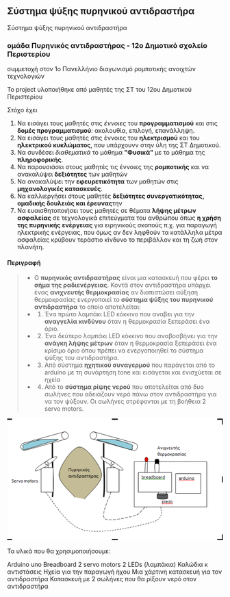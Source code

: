 ## Σύστημα ψύξης πυρηνικού αντιδραστήρα
Σύστημα ψύξης πυρηνικού αντιδραστήρα
### ομάδα Πυρηνικός αντιδραστήρας - 12ο Δημοτικό σχολείο Περιστερίου
 συμμετοχή στον 1ο Πανελλήνιο διαγωνισμό ρομποτικής ανοιχτών τεχνολογιών   
 
 Το project υλοποιήθηκε από μαθητές της ΣΤ του 12ου Δημοτικού Περιστερίου
 
 Στόχο έχει
 1. Να εισάγει τους μαθητές στις *έννοιες* του **προγραμματισμού** και στις **δομές προγραμματισμού**: ακολουθία, επιλογή, επανάλληψη.
 2. Να εισάγει τους μαθητές στις έννοιες του **ηλεκτρισμού** και του **ηλεκτρικού κυκλώματος**, που υπάρχουνν στην ύλη της ΣΤ Δημοτικού.
 3. Να συνδέσει *διαθεματικά* το μάθημα **"Φυσικά"** με το μάθημα της **πληροφορικής**.
 4. Να παρουσιάσει στους μαθητές τις έννοιες της **ρομποτικής** και να ανακαλύψει **δεξιότητες** των μαθητών
 5. Να ανακαλύψει την **εφευρετικότητα** των μαθητών στις **μηχανολογικές κατασκευές**.
 6. Να καλλιεργήσει στους μαθητές **δεξιότητες συνεργατικότητας, ομαδικής δουλειάς και έρευνας**την
 7. Να ευαισθητοποιήσει τους μαθητές σε θέματα **λήψης μέτρων ασφαλείας** σε τεχνολογικά επιτεύγματα του ανθρώπου όπως **η χρήση της πυρηνικής ενέργειας** για ειρηνικούς σκοπούς π.χ. για παραγωγή ηλεκτρικής ενέργειας, που όμως αν δεν ληφθούν τα κατάλληλα μέτρα ασφαλείας κρύβουν τεράστιο κίνδυνο το περιβάλλον και τη ζωή στον πλανήτη.
 
#### Περιγραφή
 >- Ο **πυρηνικός αντιδραστήρας** είναι μια κατασκευή που φέρει **το σήμα της ραδιενέργειας**. Κοντά στον αντιδραστήρα υπάρχει ένας **ανιχνευτής θερμοκρασίας** αν διαπιστώσει αύξηση θερμοκρασίας ενεργοποιεί το **σύστημα ψύξης του πυρηνικού αντιδραστήρα** το οποίο αποτελείται:
  > - 1.	Ένα πρώτο λαμπάκι LED κόκκινο που αναβει για την **αναγγελία κινδύνου** όταν η θερμοκρασία ξεπεράσει ένα όριο.
  > - 2.	Ένα δεύτερο λαμπάκι LED κόκκινο που αναβοσβήνει για την **ανάγκη λήψης μέτρων** όταν η θερμοκρασία ξεπεράσει ένα κρίσιμο όριο όπου πρέπει να ενεργοποιηθεί το σύστημα ψύξης του αντιδραστήρα.
  > - 3.  Aπό σύστημα **ηχητικού συναγερμού** που παράγεται από το arduino με τη συνάρτηση tone και εισάγεται και ενισχύεται σε ηχεία 
  > - 4.	Από το **σύστημα ρίψης νερού** που αποτελείται από δυο σωλήνες που αδειάζουν νερό πάνω στον αντιδραστήρα για να τον ψύξουν. Οι σωλήνες στρέφονται με τη βοήθεια 2 servo motors. 

![μοντέλο του πυραύλου](/assets/images/adidrastiras.png)

Τα υλικά που θα χρησιμοποιήσουμε:

Arduino uno
Breadboard
2 servo motors
2  LEDs (λαμπάκια)
Καλώδια κ αντιστάσεις
Ηχεία για την παραγωγή ήχου
Μια χάρτινη κατασκευή για τον αντιδραστήρα
Κατασκευή με 2 σωλήνες που θα ρίξουν νερό στον αντιδραστήρα

